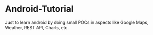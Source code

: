 # Android-Tutorial
Just to learn android by doing small POCs in aspects like Google Maps, Weather, REST API, Charts, etc.
